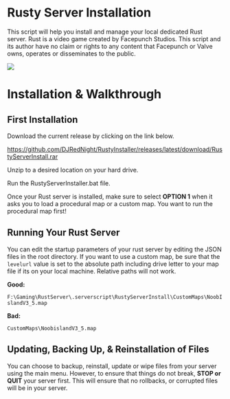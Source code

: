 # Rusty Server Installation

This script will help you install and manage your local dedicated Rust server. Rust is a video game created by Facepunch Studios. This script and its author have no claim or rights to any content that Facepunch or Valve owns, operates or disseminates to the public.

![](https://i.imgur.com/fmAIQwP.png)

# Installation & Walkthrough

## First Installation

Download the current release by clicking on the link below.

https://github.com/DJRedNight/RustyInstaller/releases/latest/download/RustyServerInstall.rar

Unzip to a desired location on your hard drive.

Run the RustyServerInstaller.bat file.

Once your Rust server is installed, make sure to select **OPTION 1** when it asks you to load a procedural map or a custom map. You want to run the procedural map first!

## Running Your Rust Server

You can edit the startup parameters of your rust server by editing the JSON files in the root directory. If you want to use a custom map, be sure that the `levelurl` value is set to the absolute path including drive letter to your map file if its on your local machine. Relative paths will not work.

**Good:**

`F:\Gaming\RustServer\.serverscript\RustyServerInstall\CustomMaps\NoobIslandV3_5.map`

**Bad:**

`CustomMaps\NoobislandV3_5.map`

## Updating, Backing Up, & Reinstallation of Files

You can choose to backup, reinstall, update or wipe files from your server using the main menu. However, to ensure that things do not break, **STOP or QUIT** your server first. This will ensure that no rollbacks, or corrupted files will be in your server.